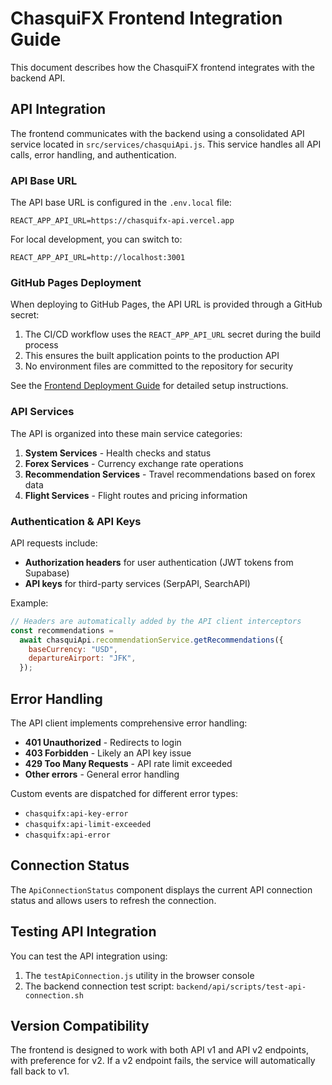 # ChasquiFX Frontend Integration Guide

This document describes how the ChasquiFX frontend integrates with the backend API.

## API Integration

The frontend communicates with the backend using a consolidated API service located in `src/services/chasquiApi.js`. This service handles all API calls, error handling, and authentication.

### API Base URL

The API base URL is configured in the `.env.local` file:

```
REACT_APP_API_URL=https://chasquifx-api.vercel.app
```

For local development, you can switch to:

```
REACT_APP_API_URL=http://localhost:3001
```

### GitHub Pages Deployment

When deploying to GitHub Pages, the API URL is provided through a GitHub secret:

1. The CI/CD workflow uses the `REACT_APP_API_URL` secret during the build process
2. This ensures the built application points to the production API
3. No environment files are committed to the repository for security

See the [Frontend Deployment Guide](/docs/frontend-deployment-guide.md) for detailed setup instructions.

### API Services

The API is organized into these main service categories:

1. **System Services** - Health checks and status
2. **Forex Services** - Currency exchange rate operations
3. **Recommendation Services** - Travel recommendations based on forex data
4. **Flight Services** - Flight routes and pricing information

### Authentication & API Keys

API requests include:

- **Authorization headers** for user authentication (JWT tokens from Supabase)
- **API keys** for third-party services (SerpAPI, SearchAPI)

Example:

```javascript
// Headers are automatically added by the API client interceptors
const recommendations =
  await chasquiApi.recommendationService.getRecommendations({
    baseCurrency: "USD",
    departureAirport: "JFK",
  });
```

## Error Handling

The API client implements comprehensive error handling:

- **401 Unauthorized** - Redirects to login
- **403 Forbidden** - Likely an API key issue
- **429 Too Many Requests** - API rate limit exceeded
- **Other errors** - General error handling

Custom events are dispatched for different error types:

- `chasquifx:api-key-error`
- `chasquifx:api-limit-exceeded`
- `chasquifx:api-error`

## Connection Status

The `ApiConnectionStatus` component displays the current API connection status and allows users to refresh the connection.

## Testing API Integration

You can test the API integration using:

1. The `testApiConnection.js` utility in the browser console
2. The backend connection test script: `backend/api/scripts/test-api-connection.sh`

## Version Compatibility

The frontend is designed to work with both API v1 and API v2 endpoints, with preference for v2. If a v2 endpoint fails, the service will automatically fall back to v1.
